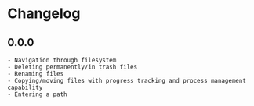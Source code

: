 # Changelog

## 0.0.0
    - Navigation through filesystem
    - Deleting permanently/in trash files
    - Renaming files
    - Copying/moving files with progress tracking and process management capability
    - Entering a path
